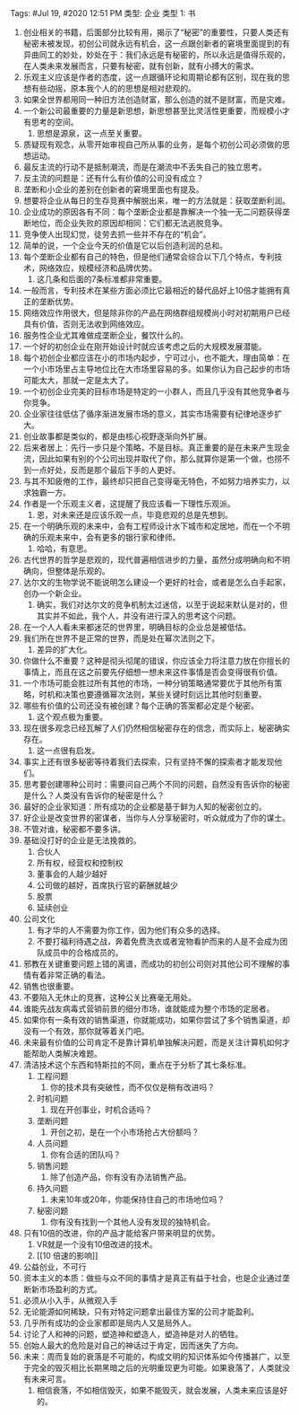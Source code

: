 Tags: #Jul 19, #2020 12:51 PM
类型: 企业
类型 1: 书

1. 创业相关的书籍，后面部分比较有用，揭示了“秘密”的重要性，只要人类还有秘密未被发现，初创公司就永远有机会，这一点跟创新者的窘境里面提到的有异曲同工的妙处，妙处在于：我们永远是有秘密的，所以永远是值得乐观的，在人类未来发展而言，只要有秘密，就有创新，就有小搏大的需求。
2. 乐观主义应该是作者的态度，这一点跟循环论和周期论都有区别，现在我的思想有些动摇，原本我个人的的思想是相对悲观的。
3. 如果全世界都用同一种旧方法创造财富，那么创造的就不是财富，而是灾难。
4. 一个新公司最重要的力量是新思想，新思想甚至比灵活性更重要，而规模小才有思考的空间。
    1. 思想是源泉，这一点至关重要。
5. 质疑现有观念，从零开始审视自己所从事的业务，是每个初创公司必须做的思想运动。
6. 最反主流的行动不是抵制潮流，而是在潮流中不丢失自己的独立思考。
7. 反主流的问题是：还有什么有价值的公司没有成立？
8. 垄断和小企业的差别在创新者的窘境里面也有提及。
9. 想要将企业从每日的生存竞赛中解脱出来，唯一的方法就是：获取垄断利润。
10. 企业成功的原因各有不同：每个垄断企业都是靠解决一个独一无二问题获得垄断地位，而企业失败的原因却相同：它们都无法逃脱竞争。
11. 竞争使人出现幻觉，徒劳去抓一些并不存在的“机会”。
12. 简单的说，一个企业今天的价值是它以后创造利润的总和。
13. 每个垄断企业都有自己的特色，但是他们通常会综合以下几个特点，专利技术，网络效应，规模经济和品牌优势。
    1. 这几条和后面的7条标准都非常重要。
14. 一般而言，专利技术在某些方面必须比它最相近的替代品好上10倍才能拥有真正的垄断优势。
15. 网络效应作用很大，但是除非你的产品在网络群组规模尚小时对初期用户已经具有价值，否则无法收到网络效应。
16. 服务性企业尤其难做成垄断企业，餐饮什么的。
17. 一个好的初创企业在刚开始设计时就应该考虑之后的大规模发展潜能。
18. 每个初创企业都应该在小的市场内起步，宁可过小，也不能大，理由简单：在一个小市场里占主导地位比在大市场里容易的多。如果你认为自己起步的市场可能太大，那就一定是太大了。
19. 一个初创企业完美的目标市场是特定的一小群人，而且几乎没有其他竞争者与你竞争。
20. 企业家往往低估了循序渐进发展市场的意义，其实市场需要有纪律地逐步扩大。
21. 创业故事都是类似的，都是由核心视野逐渐向外扩展。
22. 后来者居上：先行一步只是个策略，不是目标。真正重要的是在未来产生现金流，因此如果有别的个公司出现并取代了你，那么就算你是第一个做，也捞不到一点好处，反而是那个最后下手的人更好。
23. 与其不知疲倦的工作，最终却只把自己变得毫无特色，不如努力培养实力，以求独霸一方。
24. 作者是一个乐观主义者，这提醒了我应该看一下理性乐观派。
    1. 恩，对未来还是应该乐观一点，毕竟悲观的总是先想到。
25. 在一个明确乐观的未来中，会有工程师设计水下城市和定居地，而在一个不明确的乐观未来中，会有更多的银行家和律师。
    1. 哈哈，有意思。
26. 古代世界的哲学是悲观的，现代普遍相信进步的力量，虽然分成明确向和不明确向，但整体是乐观的。
27. 达尔文的生物学说不能说明怎么建设一个更好的社会，或者是怎么白手起家，创办一个新企业。
    1. 确实，我们对达尔文的竞争机制太过迷信，以至于说起来默认是对的，但其实并不如此，我个人，并没有进行深入的思考这个问题。
28. 在一个人人看未来都迷茫的世界里，明确目标的企业总是被低估。
29. 我们所在世界不是正常的世界，而是处在幂次法则之下。
    1. 差异的扩大化。
30. 你做什么不重要？这种是彻头彻尾的错误，你应该全力将注意力放在你擅长的事情上，而且在这之前要先仔细想一想未来这件事情是否会变得很有价值。
31. 一个市场可能会胜过所有其他的市场，一种分销策略通常要优于其他所有策略，时机和决策也要遵循幂次法则，某些关键时刻远比其他时刻重要。
32. 哪些有价值的公司还没有被创建？每个正确的答案都必定是个秘密。
    1. 这个观点极为重要。
33. 现在很多观念已经瓦解了人们仍然相信秘密存在的信念，而实际上，秘密确实存在。
    1. 这一点很有启发。
34. 事实上还有很多秘密等待着我们去探索，只有坚持不懈的探索者才能发现他们。
35. 思考要创建哪种公司时：需要问自己两个不同的问题，自然没有告诉你的秘密是什么？人类没有告诉你的秘密是什么？
36. 最好的企业家知道：所有成功的企业都是基于鲜为人知的秘密创立的。
37. 好企业是改变世界的密谋者，当你与人分享秘密时，听众就成为了你的谋士。
38. 不管对谁，秘密都不要多讲。
39. 基础没打好的企业是无法挽救的。
    1. 合伙人
    2. 所有权，经营权和控制权
    3. 董事会的人越少越好
    4. 公司做的越好，首席执行官的薪酬就越少
    5. 股票
    6. 延续创业
40. 公司文化
    1. 有才华的人不需要为你工作，因为他们有众多的选择。
    2. 不要打福利待遇之战，奔着免费洗衣或者宠物看护而来的人是不会成为团队成员中的合格成员的。
41. 邪教在关键重要问题上错的离谱，而成功的初创公司则对其他公司不理解的事情有着非常正确的看法。
42. 销售也很重要。
43. 不要陷入无休止的竞赛，这种公关比赛毫无用处。
44. 谁能先战友病毒式营销前景的细分市场，谁就能成为整个市场的定居者。
45. 如果你有一条有效的销售渠道，你就能成功，如果你尝试了多个销售渠道，却没有一个有效，那你就等着关门吧。
46. 未来最有价值的公司肯定不是靠计算机单独解决问题，而是关注计算机如何才能帮助人类解决难题。
47. 清洁技术这个东西和特斯拉的不同，重点在于分析了其七条标准。
    1. 工程问题
        1. 你的技术具有突破性，而不仅仅是稍有改进吗？
    2. 时机问题
        1. 现在开创事业，时机合适吗？
    3. 垄断问题
        1. 开创之初，是在一个小市场抢占大份额吗？
    4. 人员问题
        1. 你有合适的团队吗？
    5. 销售问题
        1. 除了创造产品，你有没有办法销售产品。
    6. 持久问题
        1. 未来10年或20年，你能保持住自己的市场地位吗？
    7. 秘密问题
        1. 你有没有找到一个其他人没有发现的独特机会。
48. 只有10倍的改进，你的产品才能给客户带来明显的优势。
    1. VR就是一个没有10倍改进的技术。
    2. [[10 倍速的影响]]
49. 公益创业，不可行
50. 资本主义的本质：做些与众不同的事情才是真正有益于社会，也是企业通过垄断新市场盈利的方式。
51. 必须从小入手，从微观入手
52. 无论能源如何稀缺，只有对特定问题拿出最佳方案的公司才能盈利。
53. 几乎所有成功的企业家都即是局内人又是局外人。
54. 讨论了人和神的问题，塑造神和塑造人，塑造神是对人的牺牲。
55. 创始人最大的危险是对自己的神话过于肯定，因而迷失了方向。
56. 未来：周而复始的衰落是不可能的，构成文明的知识体系如今传播甚广，以至于完全的毁灭相比长期黑暗之后的光明重现更为可能。如果衰落了，人类就没有未来可言。
    1. 相信衰落，不如相信毁灭，如果不能毁灭，就会发展，人类未来应该是好的。
